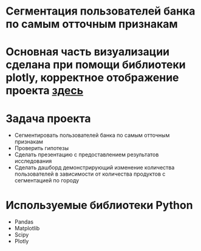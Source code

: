 # Сегментация пользователей банка по самым отточным признакам

# Основная часть визуализации сделана при помощи библиотеки plotly, корректное отображение проекта [здесь](https://nbviewer.org/github/romanbinya/projecctyandex/blob/e5a0cd46aea13d828cdcbd4a14d409d84a360285/Сегментация%20пользователей%20банка/Сегменатация%20пользователей%20банка.ipynb)

# Задача проекта
* Сегментировать пользователей банка по самым отточным признакам
* Проверить гипотезы 
* Сделать презентацию с предоставлением результатов исследования
* Сделать дашборд демонстрирующий изменение количества пользователей в зависимости от количества продуктов с сегментацией по городу
  
# Используемые библиотеки Python
* Pandas
* Matplotlib
* Scipy
* Plotly

